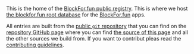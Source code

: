 This is the home of the [BlockFor.fun public registry](https://registry.blockfor.fun). This is where we host [the blockfor.fun root database](root.db) for the [BlockFor.fun](https://blockfor.fun/) apps.

All entries are built from the [public `git` repository](https://github.com/blockforfun/registry.git) that you can find on the [repository GitHub page](https://github.com/blockforfun/registry/) where you can find [the source of this page](README.md) and all the other sources we build from. If you want to contribut pleas read the [contributing guidelines](CONTRIBUTE.md).
